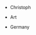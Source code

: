 - Christoph

- Art
- Germany

<!---
christophlr/christophlr is a ✨ special ✨ repository because its `README.md` (this file) appears on your GitHub profile.
You can click the Preview link to take a look at your changes.
--->
